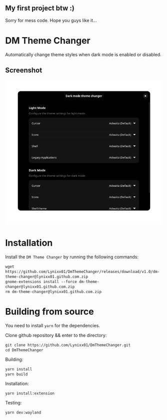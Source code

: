 ## My first project btw :)

Sorry for mess code. Hope you guys like it...

# DM Theme Changer

Automatically change theme styles when dark mode is enabled or disabled.

## Screenshot

![preferences](https://raw.githubusercontent.com/Lynixx01/DmThemeChanger/master/resources/screenshots/preview.png)

# Installation

Install the `DM Theme Changer` by running the following commands:

    wget https://github.com/Lynixx01/DmThemeChanger/releases/download/v1.0/dm-theme-changer@lynixx01.github.com.zip
    gnome-extensions install --force dm-theme-changer@lynixx01.github.com.zip
    rm dm-theme-changer@lynixx01.github.com.zip

# Building from source

You need to install `yarn` for the dependencies.

Clone github repository && enter to the directory:

    git clone https://github.com/Lynixx01/DmThemeChanger.git
    cd DmThemeChanger

Building:

    yarn install
    yarn build

Installation:

    yarn install:extension

Testing:

    yarn dev:wayland
